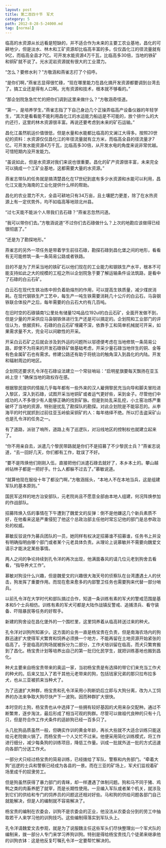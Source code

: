 ```yaml
---
layout: post
title: 第二百四十节　军犬
category: 5
path: 2012-8-28-5-24000.md
tag: [normal]
---
```


临高的水资源从长远看是短缺的，并不适合作为未来的主要工农业基地，昌化的可耕地少，但是淡水、林木和工矿资源却比临高丰富的多。仅仅昌化江的径流量就有9亿，而临高全县才7亿。可开发水能资源4万千瓦，比临高多30倍，当地的铁矿和铜矿就不说了。光水泥岩资源就有很大的工业潜力。

“怎么？要修水利？”方敬涵和燕雀志打了个招呼。

“是你们啊，”燕雀志显得很忙碌，“现在哪里能力在昌化搞开发资源都要调到台湾去了。搞工业还是得有人口啊。光有资源和技术，根本就不够看的。”

“那企划院急急忙忙的把你们调到这里来做什么？”方敬涵奇怪道。

“第一，是培养学生，”燕雀志指了下自己身边几个正操弄临高产设备仪器的年轻学生，“其次是看看能不能利用昌化江的水运能力船运是不可能的，放个排什么的大约还行，这里的林木资源很丰富。再说还要考虑到未来的矿石运输。”

昌化江虽然航运价值很低，但是水量和水能都比临高的文澜江大得多。按照20世纪的资料：水资源仅仅昌化江的年径流量就有立方米，而临高全县的径流量才7亿。可开发水能资源4万千瓦，比临高多30倍，从开发水电的角度来说非常优越。可惜短期内没开发能力。

“虽说如此，但是水资源对我们来说也很重要。昌化的矿产资源很丰富，未来完全可以搞成一个工矿业基地，这都需要大量的水资源。”

燕雀志带队的任务就是搞清楚昌化在17世纪到底有多少水资源和水能可以利用，昌化江又能为海南的工业化提供什么样的帮助。

昌化的农业潜力不大，全县可耕地只有34万亩，且土壤肥力更差，除了在水热资源上有一定优势外，均不如临高等地琼北州县。

“过七天能不能派个人带我们去石碌？”燕雀志忽然问道。

“我可以带你们去。”方敬涵说道“不过你们去石碌做什么？上次的地勘应该做得已经很彻底了。”

“还是为了勘探地形。”

燕雀志的另外一项任务是带着学生前往石碌，勘探石碌到昌化堡之间的地形，看看有无可能修筑一条一条简易公路或者铁路。

目的不是为了开采当地的铁矿石以他们现在的工业能力和钢铁生产水平，根本不可能支持如此之大的规模的工程之所以企划院急于要了解运输条件设法筑路，是看中了石碌的白云石矿。

白云石在现代生铁冶炼中担负着助熔剂的作用，可以提高生铁质量，减少煤炭消耗。在现代钢铁生产工艺中，每生产一吨生铁需要消耗几十公斤的白云石，马袅钢铁联合体投产之后，每年需要的白云石大约有几百吨。

在旧时空的石碌镇南1公里处有储量12吨品位192ul的白云石矿，全面开发做不到，但是少量的开采供应马袅钢铁体进行生产还是可以搞定的。企划院和工业部门的评估认为，依据资料，石碌的白云石矿埋藏不深，依靠手工和简单机械就可开采，如果需求量不大，完全可以间歇性的开采。

开采白云石矿之后就会涉及到外运的问题所以邬德便考虑在当地修筑一条简易公路，即使不为将来的开发石碌铁矿做基础考虑，开采少量石碌当地伴生的铜、金等有色金属矿石也有需求。修建公路还有助于将统治的触角深入到昌化的内陆。开发和辐射周边的地区。

企划院还要求孔令洋在石碌设法建立一个常驻哨站：“启明星旗要每天飘扬在亚玉岭上空！”确保当地的政权存在感。

根据黎民提供的情报几乎每年都有一些外来的汉人雇佣黎民充当向导和脚夫冒险进入黎区，深入到石碌，试图开采当地铜矿或者运气更好些，采到金子。尽管他们中成功的人不多很少有人能够正确的找到矿脉。但是到处乱采乱挖，小土窑冶炼严重破坏了当地的资源，特别是扰乱了勘探队的勘探。对此企划院是不能容忍的。从李海平的时代就抓到过前往亚玉岭偷采铜矿的人：每年络绎不绝。所以打击盗采矿山也是孔令洋的任务之一。

有了道路，派驻了哨所，道路上有了巡逻队，对沿线地区的控制权也就建立起来了。

“你不用亲自去，派遣几个黎民带路就是你们不是招募了不少黎民士兵？”燕雀志说道，“去一回好几天，你们都有工作，耽误了不好。

“要不是阵焕他们刚刚入伍，直接把他们派遣石碌去就好了，本乡本土的。攀山越岭钻林子都是一把好手。什么人都躲不过去了。”慕敏说道。

“就算他现在服役十年了都没门啊，”方敬涵摇头，“本地人不在本地当兵，这是组建军队的基本原则。”

国民军这样的地方治安部队，元老院尚且不愿意全部由本地人组建，何况阵焕参加的作战部队。

招募阵焕入伍的事情在下午遭到了魏爱文的反弹：倒不是他嫌这几个新兵素质不好，在他看来这是严重侵犯了他这个总政治部主任他时常忘记他的部门是总参政治处的权威。

慕敏反驳说作为募兵团队的一员，她同样有权决定招募谁不招募谁，任务书上并没有明确指明由哪个部门或者某个元老具体负责。从理论上说慕敏并不需要向魏爱文请示才能决定某些事情。

两人之间的争论持续到孔令洋的再次出现，他满面春风的请几位元老到狗舍去看看，“指导养犬工作”。

慕敏对狗没什么兴趣，但是魏爱文的兴趣很大海天号的侦察队在台湾遭遇土人的伏击，狗发挥了重要作用。而现在愈来愈多的内部警卫任务也需要狗来代替一部分哨兵。

以前孔令洋在大学时代和部队搞过合作，知道一条训练有素的军犬的警戒范围是基本和5个士兵相仿。训练有素的军犬可都是大陆作战镇反警戒、追捕溃兵、看守装备、吓阻暴民等任务的好帮手。

新建的狗舍设在昌化堡外的一个围栏里，这里饲养着从临高转送过来的种犬。

孔令洋对训狗所知甚少。这方面的业务一直是杨宝贵在负责，但是南海农场内的狗群迅速扩大使得军犬繁育和饲养必须换一个地方，不能再留在土地资源开始紧张的临高了。于是临高的狗场就被拆分为二部分，工作犬培训留在临高，而犬只繁育搬到了昌化。杨宝贵计划等培养出自己的第一批归化民学生，就把训练基地也搬到昌化。

种犬主要来自杨宝贵带来的奥运一家，当初杨宝贵是有选择的带它们来充当工作犬的种犬的。后来又加入了若干其他元老带来的狗，包括钱家兄弟的那只拉布拉多犬，也从三亚被抓来当种犬了。

为了迅速扩大种群，杨宝贵和孔令洋采用小狗断奶后立即与大狗分离，改为人工饲养的办法来争取大狗尽快产下一波狗。因而种群扩大很快。

本时空的土狗，杨宝贵也从中选择了一些拥有较好基因的犬用来杂交配种。通过不断繁育，逐步淘汰，最后形成了相当可观的狗群。尽管可以做祖代良种的只有十几只，但是符合作工作犬条件的适龄狗已经一百多只了。

头几批狗品质虽然一般，但确实作训的黄金年龄，再长大些就不大适合训练只能送给元老院做火锅了。而杨宝贵一个人又忙不过来。他便采用简化训练模式，将工作进行细分，减少每条狗的训练项目，降低工作量。训成一批就外送一批的方式迅速向各部门分送工作犬。

一部分犬只经过杨宝贵的简易训练，已经拨给了军队、警察和内务部门。“牵着大狗”巡逻的士兵和警察已经成为各县的一景。而在三亚的矿场上，军犬们监视着矿场里成千的奴隶劳工。

但是狗虽然获得了暴力部门的青睐，却一样遭遇了体制问题。狗和马不同于猪、鸡鸭之类的肉畜养肥了就宰，而是长期性使用。一旦编入军队或者某个机关，就涉及到它们的供给和专门的饲养员的问题这还相对好些。马和狗的供给问题各部门自己就能解决，但是人的编制就不容易解决了。

杨宝贵的编制在农委会，训狗不是农委会的正业，他没法从农委会分到的劳工中抽取若干人来学习他的训狗技巧。这些编制得落实到军队头上。

孔令洋请魏爱文去参观，就是为了说服魏主任这些军头们尽快整理出一个军犬队的编制来，拨一部分人专门来学习养狗训狗。特别是得给杨宝贵找几个徒弟来继承他的训狗衣钵：这是他反复叮嘱孔令洋一定要帮忙解决的。